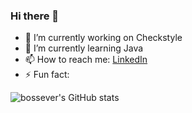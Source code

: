 ### Hi there 👋

- 🔭 I’m currently working on Checkstyle
- 🌱 I’m currently learning Java
- 📫 How to reach me: [LinkedIn](www.linkedin.com/in/bossever)
- ⚡ Fun fact: 

![bossever's GitHub stats](https://github-readme-stats.vercel.app/api?username=bossever&show_icons=true&theme=vue&count_private=true&hide=stars)

